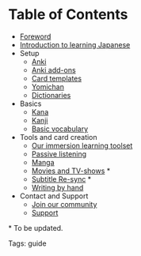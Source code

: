 # Table of Contents

* [Foreword](foreword.html)
* [Introduction to learning Japanese](introduction-to-learning-japanese.html)
* Setup
	* [Anki](setting-up-anki.html)
	* [Anki add-ons](useful-anki-add-ons-for-japanese.html)
	* [Card templates](discussing-various-card-templates.html)
	* [Yomichan](setting-up-yomichan.html)
	* [Dictionaries](yomichan-and-epwing-dictionaries.html)
* Basics
	* [Kana](learning-kana-in-two-days.html)
	* [Kanji](jp1k-anki-deck.html)
	* [Basic vocabulary](basic-vocabulary.html)
* Tools and card creation
	* [Our immersion learning toolset](our-immersion-learning-toolset.html)
	* [Passive listening](passive-listening.html)
	* [Manga](mining-from-manga.html)
	* [Movies and TV-shows](https://github.com/Ajatt-Tools/mpvacious) \*
	* [Subtitle Re-sync](https://github.com/Ajatt-Tools/autosubsync-mpv) *
	* [Writing by hand](writing-japanese.html)
* Contact and Support
	* [Join our community](join-our-community.html)
	* [Support](donating-to-tatsumoto.html)

\* To be updated.

Tags: guide
